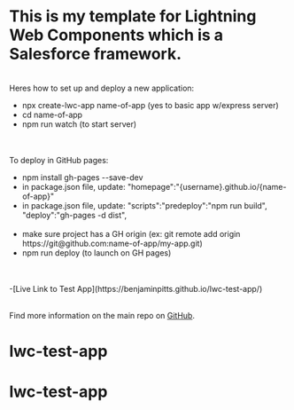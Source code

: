 <h1>This is my template for Lightning Web Components which is a Salesforce framework.</h1><br> Heres how to set up and deploy a new application:<br>
<ul>
<li>npx create-lwc-app name-of-app (yes to basic app w/express server)</li>
<li>cd name-of-app</li>
<li>npm run watch (to start server)</li></ul><br><br>
To deploy in GitHub pages:<br>
<ul>
<li>npm install gh-pages --save-dev</li>
<li>in package.json file, update: "homepage":"{username}.github.io/{name-of-app}"</li>
<li>in package.json file, update: "scripts":"predeploy":"npm run build",<br> "deploy":"gh-pages -d dist",</li><br>
<li>make sure project has a GH origin (ex: git remote add origin https://git@github.com:name-of-app/my-app.git)</li>
<li>npm run deploy (to launch on GH pages)</li></ul><br><br>
-[Live Link to Test App](https://benjaminpitts.github.io/lwc-test-app/)<br><br>

Find more information on the main repo on [GitHub](https://github.com/muenzpraeger/create-lwc-app).
# lwc-test-app
# lwc-test-app
